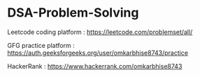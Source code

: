 # DSA-Problem-Solving
Leetcode coding platform  : 
https://leetcode.com/problemset/all/

GFG practice platform : 
https://auth.geeksforgeeks.org/user/omkarbhise8743/practice

HackerRank : 
https://www.hackerrank.com/omkarbhise8743

